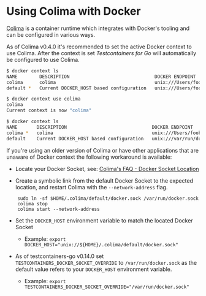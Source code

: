 # Using Colima with Docker

[Colima](https://github.com/abiosoft/colima) is a container runtime which
integrates with Docker's tooling and can be configured in various ways.

As of Colima v0.4.0 it's recommended to set the active Docker context to use
Colima. After the context is set _Testcontainers for Go_ will automatically be
configured to use Colima.

```bash
$ docker context ls
NAME        DESCRIPTION                               DOCKER ENDPOINT                                      KUBERNETES ENDPOINT      ORCHESTRATOR
colima      colima                                    unix:///Users/foobar/.colima/default/docker.sock
default *   Current DOCKER_HOST based configuration   unix:///Users/foobar/.colima/docker.sock

$ docker context use colima
colima
Current context is now "colima"

$ docker context ls
NAME       DESCRIPTION                               DOCKER ENDPOINT                                      KUBERNETES ENDPOINT       ORCHESTRATOR
colima *   colima                                    unix:///Users/foobar/.colima/default/docker.sock
default    Current DOCKER_HOST based configuration   unix:///var/run/docker.sock
```

If you're using an older version of Colima or have other applications that are
unaware of Docker context the following workaround is available:

- Locate your Docker Socket, see: [Colima's FAQ - Docker Socket Location](https://github.com/abiosoft/colima/blob/main/docs/FAQ.md#docker-socket-location)

- Create a symbolic link from the default Docker Socket to the expected location, and restart Colima with the `--network-address` flag.

```
    sudo ln -sf $HOME/.colima/default/docker.sock /var/run/docker.sock
    colima stop
    colima start --network-address
```

- Set the `DOCKER_HOST` environment variable to match the located Docker Socket

    * Example: `export DOCKER_HOST="unix://${HOME}/.colima/default/docker.sock"`

- As of testcontainers-go v0.14.0 set `TESTCONTAINERS_DOCKER_SOCKET_OVERRIDE`
   to `/var/run/docker.sock` as the default value refers to your `DOCKER_HOST`
   environment variable.

    * Example: `export TESTCONTAINERS_DOCKER_SOCKET_OVERRIDE="/var/run/docker.sock"`
